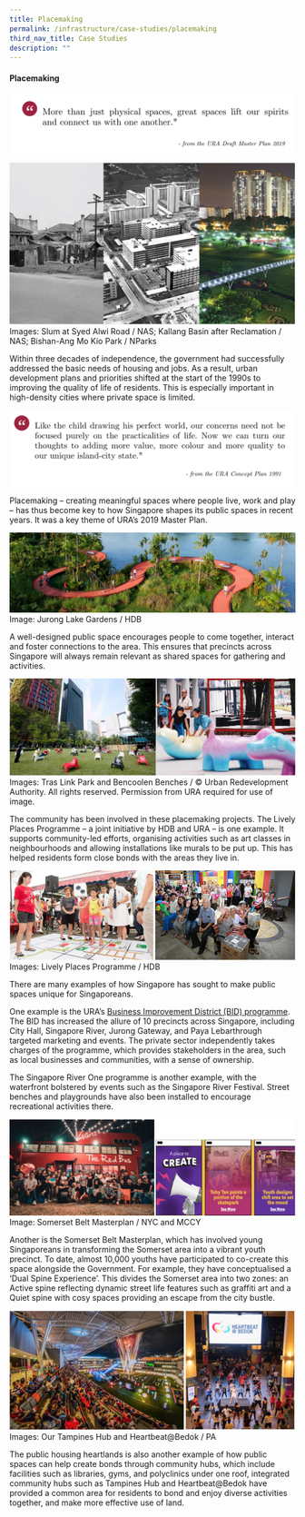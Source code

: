 ```yaml
---
title: Placemaking
permalink: /infrastructure/case-studies/placemaking
third_nav_title: Case Studies
description: ""
---
```

#### Placemaking

![Alt text for image on Isomer site](/images/infrastructure/case-studies-urban-planning/upcs-20.png)

![Alt text for image on Isomer site](/images/infrastructure/case-studies-urban-planning/upcs-21.png)Images: Slum at Syed Alwi Road / NAS; Kallang Basin after Reclamation / NAS; Bishan-Ang Mo Kio Park / NParks

Within three decades of independence, the government had successfully addressed the basic needs of housing and jobs. As a result, urban development plans and priorities shifted at the start of the 1990s to improving the quality of life of residents. This is especially important in high-density cities where private space is limited.

![Alt text for image on Isomer site](/images/infrastructure/case-studies-urban-planning/upcs-22.png)

Placemaking – creating meaningful spaces where people live, work and play – has thus become key to how Singapore shapes its public spaces in recent years. It was a key theme of URA’s 2019 Master Plan.

![Alt text for image on Isomer site](/images/jld.jpeg)
Image: Jurong Lake Gardens / HDB

A well-designed public space encourages people to come together, interact and foster connections to the area. This ensures that precincts across Singapore will always remain relevant as shared spaces for gathering and activities.

![Alt text for image on Isomer site](/images/infrastructure/case-studies-urban-planning/upcs-24.png)Images: Tras Link Park and Bencoolen Benches / © Urban Redevelopment Authority. All rights reserved. Permission from URA required for use of image.

The community has been involved in these placemaking projects. The Lively Places Programme – a joint initiative by HDB and URA – is one example. It supports community-led efforts, organising activities such as art classes in neighbourhoods and allowing installations like murals to be put up. This has helped residents form close bonds with the areas they live in.

![Alt text for image on Isomer site](/images/infrastructure/case-studies-urban-planning/upcs-25.png)Images: Lively Places Programme / HDB

There are many examples of how Singapore has sought to make public spaces unique for Singaporeans.

One example is the URA’s [Business Improvement District (BID) programme](https://www.ura.gov.sg/Corporate/Get-Involved/Shape-A-Distinctive-City/Placemaking-and-Partnership/Business-Improvement-District). The BID has increased the allure of 10 precincts across Singapore, including City Hall, Singapore River, Jurong Gateway, and Paya Lebarthrough targeted marketing and events. The private sector independently takes charges of the programme, which provides stakeholders in the area, such as local businesses and communities, with a sense of ownership.

The Singapore River One programme is another example, with the waterfront bolstered by events such as the Singapore River Festival. Street benches and playgrounds have also been installed to encourage recreational activities there.

![Alt text for image on Isomer site](/images/infrastructure/case-studies-urban-planning/upcs-27.png)Image: Somerset Belt Masterplan / NYC and MCCY

Another is the Somerset Belt Masterplan, which has involved young Singaporeans in transforming the Somerset area into a vibrant youth precinct. To date, almost 10,000 youths have participated to co-create this space alongside the Government. For example, they have conceptualised a ‘Dual Spine Experience’. This divides the Somerset area into two zones: an Active spine reflecting dynamic street life features such as graffiti art and a Quiet spine with cosy spaces providing an escape from the city bustle.

![Alt text for image on Isomer site](/images/infrastructure/case-studies-urban-planning/upcs-28.png)Images: Our Tampines Hub and Heartbeat@Bedok / PA

The public housing heartlands is also another example of how public spaces can help create bonds through community hubs, which include facilities such as libraries, gyms, and polyclinics under one roof, integrated community hubs such as Tampines Hub and Heartbeat@Bedok have provided a common area for residents to bond and enjoy diverse activities together, and make more effective use of land.